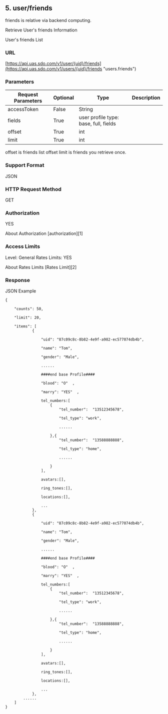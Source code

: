 ## 5. user/friends

friends is relative via backend computing.

Retrieve User's friends Information

User's friends List

### URL

[https://api.uas.sdo.com/v1/user/{uid}/friends](https://api.uas.sdo.com/v1/users/{uid}/friends  "users.friends")


### Parameters
Request Parameters  |  Optional  |  Type  |  Description  
-------------|-----------|---------|--------
accessToken			|  False	 |  String|  
fields              |  True      |  user profile type: base, full, fields  
offset				|  True      |  int   |   
limit 				|  True      |  int   |  

offset is friends list offset
limit is friends you retrieve once.

### Support Format

JSON

### HTTP Request Method

GET

### Authorization

YES


About Authorization [authorization][1]

### Access Limits

Level: General
Rates Limits: YES


About Rates Limits [Rates Limit][2]

### Response

JSON Example


    {

		"counts": 50,  
				
		"limit": 20,

        "items": [
        	    {

                    "uid": "87c09c8c-8b82-4e9f-a982-ec577074db4b",

                    "name": "Tom",

                    "gender": "Male",

                    ......

                    ####end base Profile####

                    "blood": "O"  ,

                    "marry": "YES"  ,

                    tel_numbers:[
                        {
                            "tel_number":  "13512345678",

                            "tel_type": "work",

                            ......

                        },{
                            "tel_number":  "13588888888",

                            "tel_type": "home",

                            ......

                        }
                    ],

                    avatars:[],

                    ring_tones:[],

                    locations:[],

                    ...
                },
                {

                    "uid": "87c09c8c-8b82-4e9f-a982-ec577074db4b",

                    "name": "Tom",

                    "gender": "Male",

                    ......

                    ####end base Profile####

                    "blood": "O"  ,

                    "marry": "YES"  ,

                    tel_numbers:[
                        {
                            "tel_number":  "13512345678",

                            "tel_type": "work",

                            ......

                        },{
                            "tel_number":  "13588888888",

                            "tel_type": "home",

                            ......

                        }
                    ],

                    avatars:[],

                    ring_tones:[],

                    locations:[],

                    ...
                },
        	......
        ]
    }

